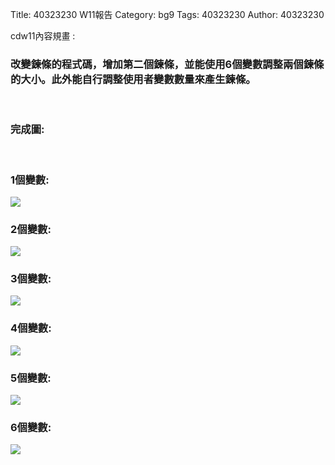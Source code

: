 Title: 40323230 W11報告
Category: bg9
Tags: 40323230
Author: 40323230

cdw11內容規畫 :  
<!-- PELICAN_END_SUMMARY -->
<h3>改變鍊條的程式碼，增加第二個鍊條，並能使用6個變數調整兩個鍊條的大小。此外能自行調整使用者變數數量來產生鍊條。</h3>
<br/>
<h3>完成圖:</h3>
<br/>
<h3>1個變數:</h3>
<img src="http://i.imgur.com/8m0gp8q.jpg">
<br/>
<h3>2個變數:</h3>
<img src="http://i.imgur.com/gO42T8z.jpg">
<br/>
<h3>3個變數:</h3>
<img src="http://i.imgur.com/LQxJtiO.jpg">
<br/>
<h3>4個變數:</h3>
<img src="http://i.imgur.com/oNITwnx.jpg">
<br/>
<h3>5個變數:</h3>
<img src="http://i.imgur.com/SQpmEMH.jpg">
<br/>
<h3>6個變數:</h3>
<img src="http://i.imgur.com/heHSknY.jpg">
